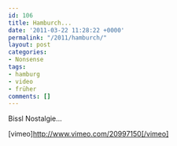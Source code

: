 ```yaml
---
id: 106
title: Hamburch...
date: '2011-03-22 11:28:22 +0000'
permalink: "/2011/hamburch/"
layout: post
categories:
- Nonsense
tags:
- hamburg
- video
- früher
comments: []
---
```

Bissl Nostalgie...

[vimeo]<http://www.vimeo.com/20997150[/vimeo]>